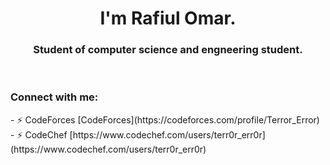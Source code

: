 <h1 align="center">I'm Rafiul Omar.</h1>
<h3 align="center">Student of computer science and engneering student.</h3>
<br>
<h3 align="left">Connect with me:</h3>
- ⚡ CodeForces [CodeForces](https://codeforces.com/profile/Terror_Error)
<br>
- ⚡ CodeChef [https://www.codechef.com/users/terr0r_err0r](https://www.codechef.com/users/terr0r_err0r)
